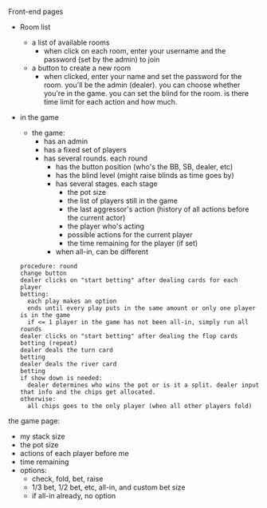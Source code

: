 Front-end pages

- Room list

  - a list of available rooms
    - when click on each room, enter your username and the password (set by the admin) to join
  - a button to create a new room
    - when clicked, enter your name and set the password for the room. you'll be the admin (dealer). you can choose whether you're in the game. you can set the blind for the room. is there time limit for each action and how much.

- in the game

  - the game:
    - has an admin
    - has a fixed set of players
    - has several rounds. each round
      - has the button position (who's the BB, SB, dealer, etc)
      - has the blind level (might raise blinds as time goes by)
      - has several stages. each stage
        - the pot size
        - the list of players still in the game
        - the last aggressor's action (history of all actions before the current actor)
        - the player who's acting
        - possible actions for the current player
        - the time remaining for the player (if set)
      - when all-in, can be different

  ```
  procedure: round
  change button
  dealer clicks on "start betting" after dealing cards for each player
  betting:
  	each play makes an option
  	ends until every play puts in the same amount or only one player is in the game
  	if <= 1 player in the game has not been all-in, simply run all rounds
  dealer clicks on "start betting" after dealing the flop cards
  betting (repeat)
  dealer deals the turn card
  betting
  dealer deals the river card
  betting
  if show down is needed:
  	dealer determines who wins the pot or is it a split. dealer input that info and the chips get allocated.
  otherwise:
  	all chips goes to the only player (when all other players fold) 
  ```

the game page:

- my stack size
- the pot size
- actions of each player before me
- time remaining
- options:
  - check, fold, bet, raise
  - 1/3 bet, 1/2 bet, etc, all-in, and custom bet size
  - if all-in already, no option